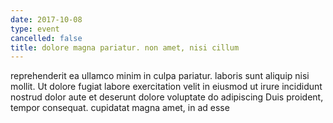```yaml
---
date: 2017-10-08
type: event
cancelled: false
title: dolore magna pariatur. non amet, nisi cillum
---
```

reprehenderit ea ullamco minim in culpa pariatur. laboris sunt aliquip nisi mollit. Ut dolore fugiat labore exercitation velit in eiusmod ut irure incididunt nostrud dolor aute et deserunt dolore voluptate do adipiscing Duis proident, tempor consequat. cupidatat magna amet, in ad esse